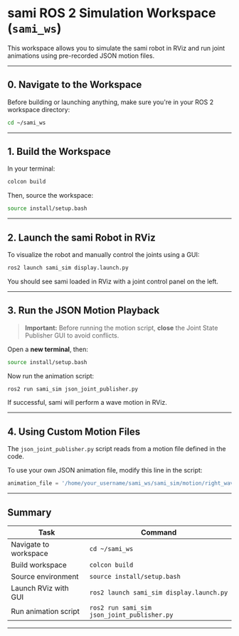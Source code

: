 # sami ROS 2 Simulation Workspace (`sami_ws`)

This workspace allows you to simulate the sami robot in RViz and run joint animations using pre-recorded JSON motion files.

---

## 0. Navigate to the Workspace

Before building or launching anything, make sure you're in your ROS 2 workspace directory:

```bash
cd ~/sami_ws
```

---

## 1. Build the Workspace

In your terminal:

```bash
colcon build
```

Then, source the workspace:

```bash
source install/setup.bash
```

---

## 2. Launch the sami Robot in RViz

To visualize the robot and manually control the joints using a GUI:

```bash
ros2 launch sami_sim display.launch.py
```

You should see sami loaded in RViz with a joint control panel on the left.

---

## 3. Run the JSON Motion Playback

>**Important:** Before running the motion script, **close** the Joint State Publisher GUI to avoid conflicts.

Open a **new terminal**, then:

```bash
source install/setup.bash
```

Now run the animation script:

```bash
ros2 run sami_sim json_joint_publisher.py
```

If successful, sami will perform a wave motion in RViz.

---

## 4. Using Custom Motion Files

The `json_joint_publisher.py` script reads from a motion file defined in the code.

To use your own JSON animation file, modify this line in the script:

```python
animation_file = '/home/your_username/sami_ws/sami_sim/motion/right_wave.json'  # ← Replace with your actual file path
```

---

## Summary

| Task                  | Command                                      |
| --------------------- | -------------------------------------------- |
| Navigate to workspace | `cd ~/sami_ws`                              |
| Build workspace       | `colcon build`                               |
| Source environment    | `source install/setup.bash`                  |
| Launch RViz with GUI  | `ros2 launch sami_sim display.launch.py`    |
| Run animation script  | `ros2 run sami_sim json_joint_publisher.py` |

---